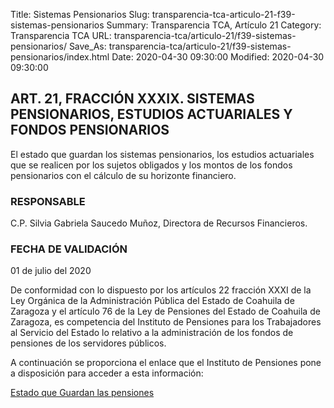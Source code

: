 Title: Sistemas Pensionarios
Slug: transparencia-tca-articulo-21-f39-sistemas-pensionarios
Summary: Transparencia TCA, Artículo 21
Category: Transparencia TCA
URL: transparencia-tca/articulo-21/f39-sistemas-pensionarios/
Save_As: transparencia-tca/articulo-21/f39-sistemas-pensionarios/index.html
Date: 2020-04-30 09:30:00
Modified: 2020-04-30 09:30:00


## ART. 21, FRACCIÓN XXXIX. SISTEMAS PENSIONARIOS, ESTUDIOS ACTUARIALES Y FONDOS PENSIONARIOS

El estado que guardan los sistemas pensionarios, los estudios actuariales que se realicen por los sujetos obligados y los montos de los fondos pensionarios con el cálculo de su horizonte financiero.

### RESPONSABLE

C.P. Silvia Gabriela Saucedo Muñoz, Directora de Recursos Financieros.

### FECHA DE VALIDACIÓN

01 de julio del 2020

De conformidad con lo dispuesto por los artículos 22 fracción XXXI de la Ley Orgánica de la Administración Pública del Estado de Coahuila de Zaragoza y el artículo 76 de la Ley de Pensiones del Estado de Coahuila de Zaragoza, es competencia del Instituto de Pensiones para los Trabajadores al Servicio del Estado lo relativo a la administración de los fondos de pensiones de los servidores públicos.

A continuación se proporciona el enlace que el Instituto de Pensiones pone a disposición para acceder a esta información:

[Estado que Guardan las pensiones](http://www.coahuilatransparente.gob.mx/BD/EstadoqueGuardanlasPensiones/IPPTSEPensiones11317.pdf)


